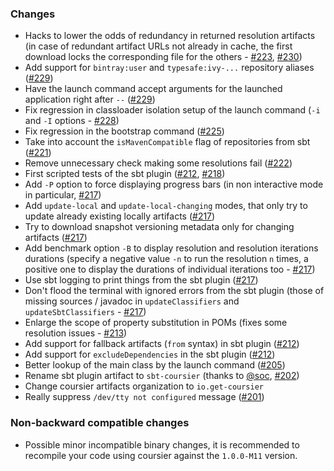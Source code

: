 ### Changes

* Hacks to lower the odds of redundancy in returned resolution artifacts (in case of redundant artifact URLs not already in cache, the first download locks the corresponding file for the others - [#223], [#230])
* Add support for `bintray:user` and `typesafe:ivy-...` repository aliases ([#229])
* Have the launch command accept arguments for the launched application right after `--` ([#229])
* Fix regression in classloader isolation setup of the launch command (`-i` and `-I` options - [#228])
* Fix regression in the bootstrap command ([#225])
* Take into account the `isMavenCompatible` flag of repositories from sbt ([#221])
* Remove unnecessary check making some resolutions fail ([#222])
* First scripted tests of the sbt plugin ([#212], [#218])
* Add `-P` option to force displaying progress bars (in non interactive mode in particular, [#217])
* Add `update-local` and `update-local-changing` modes, that only try to update already existing locally artifacts ([#217])
* Try to download snapshot versioning metadata only for changing artifacts ([#217])
* Add benchmark option `-B` to display resolution and resolution iterations durations (specify a negative value `-n` to run the resolution `n` times, a positive one to display the durations of individual iterations too - [#217])
* Use sbt logging to print things from the sbt plugin ([#217])
* Don't flood the terminal with ignored errors from the sbt plugin (those of missing sources / javadoc in `updateClassifiers` and `updateSbtClassifiers` - [#217])
* Enlarge the scope of property substitution in POMs (fixes some resolution issues - [#213])
* Add support for fallback artifacts (`from` syntax) in sbt plugin ([#212])
* Add support for `excludeDependencies` in the sbt plugin ([#212])
* Better lookup of the main class by the launch command ([#205])
* Rename sbt plugin artifact to `sbt-coursier` (thanks to [@soc], [#202])
* Change coursier artifacts organization to `io.get-coursier`
* Really suppress `/dev/tty not configured` message ([#201])

[#230]: https://github.com/alexarchambault/coursier/pull/230
[#229]: https://github.com/alexarchambault/coursier/pull/229
[#228]: https://github.com/alexarchambault/coursier/pull/228
[#225]: https://github.com/alexarchambault/coursier/pull/225
[#223]: https://github.com/alexarchambault/coursier/pull/223
[#222]: https://github.com/alexarchambault/coursier/pull/222
[#221]: https://github.com/alexarchambault/coursier/pull/221
[#218]: https://github.com/alexarchambault/coursier/pull/218
[#217]: https://github.com/alexarchambault/coursier/pull/217
[#213]: https://github.com/alexarchambault/coursier/pull/213
[#212]: https://github.com/alexarchambault/coursier/pull/212
[#205]: https://github.com/alexarchambault/coursier/pull/205
[#202]: https://github.com/alexarchambault/coursier/pull/202
[#201]: https://github.com/alexarchambault/coursier/pull/201
[@soc]: https://github.com/soc

### Non-backward compatible changes

* Possible minor incompatible binary changes, it is recommended to recompile your code using coursier against the `1.0.0-M11` version.
